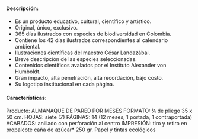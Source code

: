 #### Descripción:

*   Es un producto educativo, cultural, científico y artístico.
*   Original, único, exclusivo.
*   365 días ilustrados con especies de biodiversidad en Colombia.
*   Contiene los 42 días ilustrados correspondientes al calendario ambiental.
*   Ilustraciones científicas del maestro César Landazábal.
*   Breve descripción de las especies seleccionadas.
*   Contenidos científicos avalados por el Instituto Alexander von Humboldt.
*   Gran impacto, alta penetración, alta recordación, bajo costo.
*   Su logotipo institucional en cada página.

#### Características:

Producto: ALMANAQUE DE PARED POR MESES 
FORMATO: ¼ de pliego 35 x 50 cm.
HOJAS: siete (7)
PÁGINAS: 14 (12 meses, 1 portada, 1 contraportada)
ACABADOS: anillado con perforación al centro
IMPRESIÓN: tiro y retiro en propalcote caña de azúcar* 250 gr. Papel y tintas ecológicos